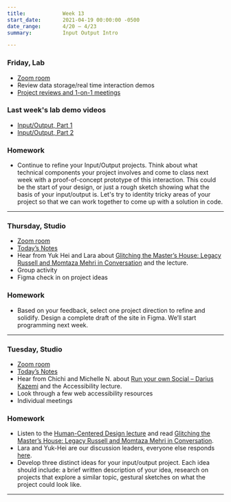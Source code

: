 ```yaml
---
title:            Week 13
start_date:       2021-04-19 00:00:00 -0500
date_range:       4/20 – 4/23
summary:          Input Output Intro

---
```


### Friday, Lab
- [Zoom room](https://newschool.zoom.us/j/3928062190)
- Review data storage/real time interaction demos
- [Project reviews and 1-on-1 meetings](https://paper.dropbox.com/doc/CI-Lab-Week-13-Meeting-Schedule--BJXLWeMkH3BbGojRfmq16MllAg-2mJgUhzHfrAo0xuZUWGMn)

### Last week's lab demo videos
- [Input/Output, Part 1](https://vimeo.com/537294028)
- [Input/Output, Part 2](https://vimeo.com/537297571)

### Homework
- Continue to refine your Input/Output projects. Think about what technical components your project involves and come to class next week with a proof-of-concept prototype of this interaction.
  This could be the start of your design, or just a rough sketch showing what the basis of your input/output is. Let's try to identity tricky areas of your project so that we can work together
  to come up with a solution in code.

---

### Thursday, Studio
- [Zoom room](https://newschool.zoom.us/my/nikafisher)
- [Today&rsquo;s Notes](https://paper.dropbox.com/doc/Parsons-Week-13b-InputOut-Continues--BJQNkhPbOVBUWd~Ds3ey1516AQ-kQw6hYvZTLfMrAtJWmeh4)
- Hear from Yuk Hei and Lara about [Glitching the Master’s House: Legacy Russell and Momtaza Mehri in Conversation](https://www.frieze.com/article/glitching-masters-house-legacy-russell-and-momtaza-mehri-conversation) and the lecture.
- Group activity
- Figma check in on project ideas

### Homework
- Based on your feedback, select one project direction to refine and solidify. Design a complete draft of the site in Figma. We&rsquo;ll start programming next week.


---

### Tuesday, Studio
- [Zoom room](https://newschool.zoom.us/my/nikafisher)
- [Today&rsquo;s Notes](https://paper.dropbox.com/doc/Parsons-Week-13-InputOut-Intro--BJLGR1nHELY9Ccpg69~VeN~mAQ-nhsrBoSgxjgaaOtkAeRGY)
- Hear from Chichi and Michelle N. about [Run your own Social – Darius Kazemi](https://runyourown.social/) and the Accessibility lecture.
- Look through a few web accessibility resources
- Individual meetings

### Homework
- Listen to the [Human-Centered Design lecture](https://vimeo.com/showcase/8025633/video/533669836) and read [Glitching the Master’s House: Legacy Russell and Momtaza Mehri in Conversation](https://www.frieze.com/article/glitching-masters-house-legacy-russell-and-momtaza-mehri-conversation).
- Lara and Yuk-Hei are our discussion leaders, everyone else responds [here](https://paper.dropbox.com/doc/Parsons-Core-Interaction-S21-Reading-Reflections--BJLSZt6UBfL2bHheE9lZveJJAQ-WRC1vWjkMj6DPWDHQKuTU).
- Develop three distinct ideas for your input/output project. Each idea should include: a brief written description of your idea, research on projects that explore a similar topic, gestural sketches on what the project could look like.

---
